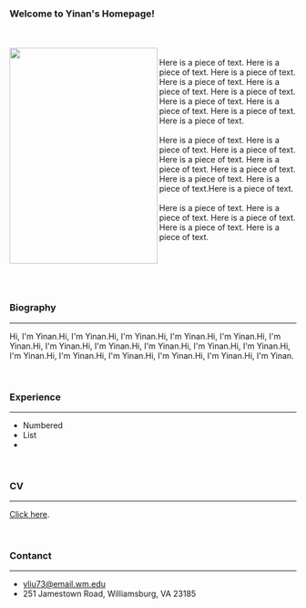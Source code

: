 ### Welcome to Yinan's Homepage!
<br><br>
<a href="url"><img src="https://scontent.forf1-3.fna.fbcdn.net/v/t39.30808-6/s1080x2048/271697177_654497889013215_8860179716274916753_n.jpg?_nc_cat=101&ccb=1-5&_nc_sid=730e14&_nc_ohc=06Fhfl3CCbYAX_o5Nrv&_nc_ht=scontent.forf1-3.fna&oh=00_AT8O5RunfXRa-e3q7_B--s4Ihtq9MLSHIboOcq6bTITb6A&oe=61E031F4"  align="left" height="378" width="260" ></a>
<br>
Here is a piece of text. Here is a piece of text. Here is a piece of text. Here is a piece of text. Here is a piece of text. Here is a piece of text. Here is a piece of text. 
Here is a piece of text. Here is a piece of text. Here is a piece of text. 
<br><br>
Here is a piece of text. Here is a piece of text. Here is a piece of text. Here is a piece of text. Here is a piece of text. Here is a piece of text. Here is a piece of text. 
Here is a piece of text.Here is a piece of text. 
<br><br>
Here is a piece of text. Here is a piece of text. Here is a piece of text. Here is a piece of text. Here is a piece of text. 


<br><br><br> <br>
### Biography
***
Hi, I'm Yinan.Hi, I'm Yinan.Hi, I'm Yinan.Hi, I'm Yinan.Hi, I'm Yinan.Hi, I'm Yinan.Hi, I'm Yinan.Hi, I'm Yinan.Hi, I'm Yinan.Hi, I'm Yinan.Hi, I'm Yinan.Hi, I'm Yinan.Hi, I'm Yinan.Hi, I'm Yinan.Hi, I'm Yinan.Hi, I'm Yinan.Hi, I'm Yinan.

<br>

### Experience
***
- Numbered
- List
-

<br>

### CV
***
[Click here](https://www.facebook.com/yinan.liu.9480/).

<br>

### Contanct
***
- yliu73@email.wm.edu
- 251 Jamestown Road, Williamsburg, VA 23185
